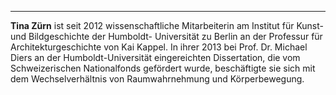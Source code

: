 ---
**Tina Zürn** ist seit 2012 wissenschaftliche Mitarbeiterin am Institut für Kunst- und Bildgeschichte der Humboldt-
Universität zu Berlin an der Professur für Architekturgeschichte von Kai Kappel. In ihrer 2013 bei Prof. Dr. Michael Diers an der Humboldt-Universität eingereichten Dissertation, die vom Schweizerischen Nationalfonds gefördert wurde, beschäftigte sie sich mit dem Wechselverhältnis von Raumwahrnehmung und Körperbewegung. 